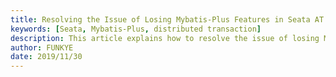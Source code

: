 ```yaml
---
title: Resolving the Issue of Losing Mybatis-Plus Features in Seata AT Mode Integration through Source Code
keywords: [Seata, Mybatis-Plus, distributed transaction]
description: This article explains how to resolve the issue of losing Mybatis-Plus features in Seata integration through source code.
author: FUNKYE
date: 2019/11/30
---
```

